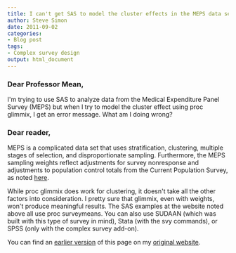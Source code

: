 ```yaml
---
title: I can't get SAS to model the cluster effects in the MEPS data set
author: Steve Simon
date: 2011-09-02
categories:
- Blog post
tags:
- Complex survey design
output: html_document
---
```


### Dear Professor Mean,

I'm trying to use SAS to analyze data from the Medical Expenditure Panel Survey (MEPS) but when I try to model the cluster effect using proc glimmix, I get an error message. What am I doing wrong?

<!---More--->

### Dear reader,

MEPS is a complicated data set that uses stratification, clustering, multiple stages of selection, and disproportionate sampling. Furthermore, the MEPS sampling weights reflect adjustments for survey nonresponse and adjustments to population control totals from the Current Population Survey, as noted [here][mep1].

While proc glimmix does work for clustering, it doesn't take all the other factors into consideration. I pretty sure that glimmix, even with weights, won't produce meaningful results. The SAS examples at the website noted above all use proc surveymeans. You can also use SUDAAN (which was built with this type of survey in mind), Stata (with the svy commands), or SPSS (only with the complex survey add-on).

You can find an [earlier version][sim1] of this page on my [original website][sim2].

[sim1]: http://www.pmean.com/11/meps.html
[sim2]: http://www.pmean.com/original_site.html 

[mep1]: http://www.meps.ahrq.gov/mepsweb/survey_comp/standard_errors.jsp